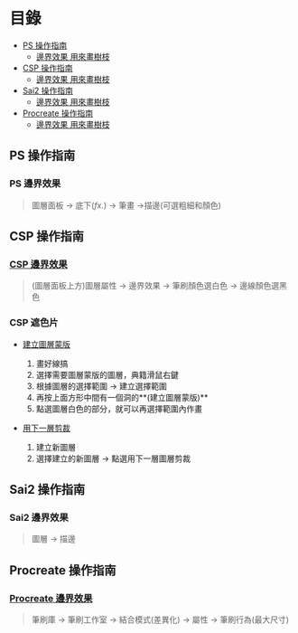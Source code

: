 # 目錄
- [PS 操作指南](#PS-操作指南)
    - [邊界效果 用來畫樹枝](#PS-邊界效果)
- [CSP 操作指南](#CSP-操作指南)
    - [邊界效果 用來畫樹枝](#CSP-邊界效果)
- [Sai2 操作指南](#Sai2-操作指南)
    - [邊界效果 用來畫樹枝](#Sai2-邊界效果)
- [Procreate 操作指南](#Procreate-操作指南)
    - [邊界效果 用來畫樹枝](#Procreate-邊界效果)

## PS 操作指南

### PS 邊界效果
> 圖層面板 -> 底下(*fx.*) -> 筆畫 ->描邊(可選粗細和顏色)


## CSP 操作指南

### [CSP 邊界效果](https://support.clip-studio.com/zh-tw/faq/articles/20200008)
> (圖層面板上方)圖層屬性 -> 邊界效果 -> 筆刷顏色選白色 -> 邊線顏色選黑色 

### CSP 遮色片

- [建立圖層蒙版](https://youtu.be/wCpPCMgZhwY)
    1. 畫好線搞
    2. 選擇需要圖層蒙版的圖層，典籍滑鼠右鍵
    3. 根據圖層的選擇範圍 -> 建立選擇範圍
    4. 再按上面方形中間有一個洞的**(建立圖層蒙版)**
    5. 點選圖層白色的部分，就可以再選擇範圍內作畫

- [用下一層剪裁](https://youtu.be/u8BM-hoR9vA)
    1. 建立新圖層
    2. 選擇建立的新圖層 -> 點選用下一層圖層剪裁


## Sai2 操作指南

### Sai2 邊界效果
> 圖層 -> 描邊 

## Procreate 操作指南

### [Procreate 邊界效果](https://www.youtube.com/watch?v=5OQbmqUcEz4)
> 筆刷庫 -> 筆刷工作室 -> 結合模式(差異化) -> 屬性 -> 筆刷行為(最大尺寸)
